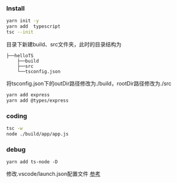 ### Install
``` bash
yarn init -y
yarn add  typescript
tsc --init
```
目录下新建build、src文件夹，此时的目录结构为
```
├──helloTS
    ├──build
    ├──src
    └──tsconfig.json
```
将tsconfig.json下的outDir路径修改为./build，rootDir路径修改为./src
```bash
yarn add express
yarn add @types/express
```

### coding

```bash
tsc -w
node ./build/app/app.js

```

### debug
```
yarn add ts-node -D
```
修改.vscode/launch.json配置文件
[参考](https://code.visualstudio.com/docs/editor/debugging#_launch-configurations)
